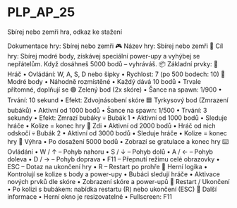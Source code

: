 # PLP_AP_25
Sbírej nebo zemři hra, odkaz ke stažení

Dokumentace hry: Sbírej nebo zemři
🎮 Název hry:
Sbírej nebo zemři
🎯 Cíl hry:
Sbírej modré body, získávej speciální power-upy a vyhýbej se nepřátelům. Když dosáhneš 5000 bodů – vyhráváš.
📦 Základní prvky:
👤 Hráč 
• Ovládání: W, A, S, D nebo šipky
• Rychlost: 7 (po 500 bodech: 10)
🔵 Modré body
• Náhodně rozmístěné
• Každý dává 10 bodů
• Trvale přítomné, doplňují se
🟢 Zelený bod (2x skóre)
• Šance na spawn: 1/900
• Trvání: 10 sekund
• Efekt: Zdvojnásobení skóre
🟦 Tyrkysový bod (Zmrazení bubáků)
• Aktivní od 1000 bodů
• Šance na spawn: 1/500
• Trvání: 3 sekundy
• Efekt: Zmrazí bubáky
💀 Bubák 1
• Aktivní od 1000 bodů
• Sleduje hráče
• Kolize = konec hry
🧱 Zdi
• Aktivní od 2000 bodů
• Hráč od nich odskočí
💀 Bubák 2
• Aktivní od 3000 bodů
• Sleduje hráče
• Kolize = konec hry
🏁 Výhra
• Po dosažení 5000 bodů
• Zobrazí se gratulace a konec hry
⌨️ Ovládání
• W / ↑ – Pohyb nahoru
• S / ↓ – Pohyb dolů
• A / ← – Pohyb doleva
• D / → – Pohyb doprava
• F11 – Přepnutí režimu celé obrazovky
• ESC – Dotaz na ukončení hry
• R – Restart po prohře
🧠 Herní logika
• Kontrolují se kolize s body a power-upy
• Bubáci sledují hráče
• Aktivace nových prvků dle skóre
• Zobrazení skóre a power-upů
🔁 Restart / Ukončení
• Po kolizi s bubákem: nabídka restartu (R) nebo ukončení (ESC)
🧪 Další informace
• Herní okno je resizovatelné
• Fullscreen: F11
